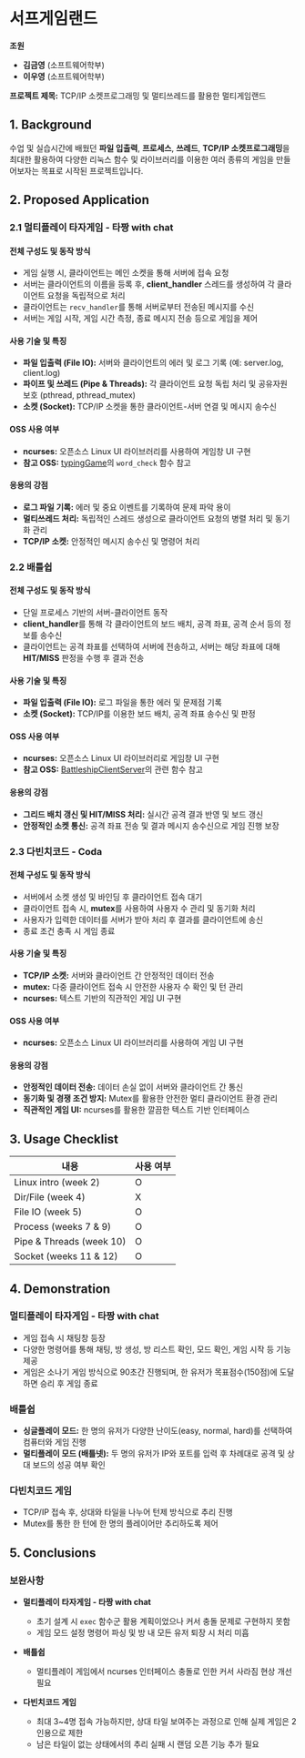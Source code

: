 # 서프게임랜드

**조원**  
- **김금영** (소프트웨어학부)  
- **이우영** (소프트웨어학부)

**프로젝트 제목:** TCP/IP 소켓프로그래밍 및 멀티쓰레드를 활용한 멀티게임랜드



## 1. Background

수업 및 실습시간에 배웠던 **파일 입출력**, **프로세스**, **쓰레드**, **TCP/IP 소켓프로그래밍**을 최대한 활용하여 다양한 리눅스 함수 및 라이브러리를 이용한 여러 종류의 게임을 만들어보자는 목표로 시작된 프로젝트입니다.



## 2. Proposed Application

### 2.1 멀티플레이 타자게임 - 타짱 with chat

#### 전체 구성도 및 동작 방식
- 게임 실행 시, 클라이언트는 메인 소켓을 통해 서버에 접속 요청
- 서버는 클라이언트의 이름을 등록 후, **client_handler** 스레드를 생성하여 각 클라이언트 요청을 독립적으로 처리  
- 클라이언트는 `recv_handler`를 통해 서버로부터 전송된 메시지를 수신  
- 서버는 게임 시작, 게임 시간 측정, 종료 메시지 전송 등으로 게임을 제어

#### 사용 기술 및 특징
- **파일 입출력 (File IO):** 서버와 클라이언트의 에러 및 로그 기록 (예: server.log, client.log)
- **파이프 및 쓰레드 (Pipe & Threads):** 각 클라이언트 요청 독립 처리 및 공유자원 보호 (pthread, pthread_mutex)
- **소켓 (Socket):** TCP/IP 소켓을 통한 클라이언트-서버 연결 및 메시지 송수신

#### OSS 사용 여부
- **ncurses:** 오픈소스 Linux UI 라이브러리를 사용하여 게임창 UI 구현  
- **참고 OSS:** [typingGame](https://github.com/YoonShinWoong/typingGame)의 `word_check` 함수 참고

#### 응용의 강점
- **로그 파일 기록:** 에러 및 중요 이벤트를 기록하여 문제 파악 용이
- **멀티쓰레드 처리:** 독립적인 스레드 생성으로 클라이언트 요청의 병렬 처리 및 동기화 관리
- **TCP/IP 소켓:** 안정적인 메시지 송수신 및 명령어 처리



### 2.2 배틀쉽

#### 전체 구성도 및 동작 방식
- 단일 프로세스 기반의 서버-클라이언트 동작
- **client_handler**를 통해 각 클라이언트의 보드 배치, 공격 좌표, 공격 순서 등의 정보를 송수신
- 클라이언트는 공격 좌표를 선택하여 서버에 전송하고, 서버는 해당 좌표에 대해 **HIT/MISS** 판정을 수행 후 결과 전송

#### 사용 기술 및 특징
- **파일 입출력 (File IO):** 로그 파일을 통한 에러 및 문제점 기록
- **소켓 (Socket):** TCP/IP를 이용한 보드 배치, 공격 좌표 송수신 및 판정

#### OSS 사용 여부
- **ncurses:** 오픈소스 Linux UI 라이브러리로 게임창 UI 구현
- **참고 OSS:** [BattleshipClientServer](https://github.com/alexguillon/BattleshipClientServer)의 관련 함수 참고

#### 응용의 강점
- **그리드 배치 갱신 및 HIT/MISS 처리:** 실시간 공격 결과 반영 및 보드 갱신
- **안정적인 소켓 통신:** 공격 좌표 전송 및 결과 메시지 송수신으로 게임 진행 보장



### 2.3 다빈치코드 - Coda

#### 전체 구성도 및 동작 방식
- 서버에서 소켓 생성 및 바인딩 후 클라이언트 접속 대기  
- 클라이언트 접속 시, **mutex**를 사용하여 사용자 수 관리 및 동기화 처리  
- 사용자가 입력한 데이터를 서버가 받아 처리 후 결과를 클라이언트에 송신  
- 종료 조건 충족 시 게임 종료

#### 사용 기술 및 특징
- **TCP/IP 소켓:** 서버와 클라이언트 간 안정적인 데이터 전송
- **mutex:** 다중 클라이언트 접속 시 안전한 사용자 수 확인 및 턴 관리
- **ncurses:** 텍스트 기반의 직관적인 게임 UI 구현

#### OSS 사용 여부
- **ncurses:** 오픈소스 Linux UI 라이브러리를 사용하여 게임 UI 구현

#### 응용의 강점
- **안정적인 데이터 전송:** 데이터 손실 없이 서버와 클라이언트 간 통신
- **동기화 및 경쟁 조건 방지:** Mutex를 활용한 안전한 멀티 클라이언트 환경 관리
- **직관적인 게임 UI:** ncurses를 활용한 깔끔한 텍스트 기반 인터페이스


## 3. Usage Checklist

| 내용                                 | 사용 여부 |
| ------------------------------------ | --------- |
| Linux intro (week 2)                 | O         |
| Dir/File (week 4)                    | X         |
| File IO (week 5)                     | O         |
| Process (weeks 7 & 9)                | O         |
| Pipe & Threads (week 10)             | O         |
| Socket (weeks 11 & 12)               | O         |



## 4. Demonstration

### 멀티플레이 타자게임 - 타짱 with chat
- 게임 접속 시 채팅창 등장  
- 다양한 명령어를 통해 채팅, 방 생성, 방 리스트 확인, 모드 확인, 게임 시작 등 기능 제공  
- 게임은 소나기 게임 방식으로 90초간 진행되며, 한 유저가 목표점수(150점)에 도달하면 승리 후 게임 종료

### 배틀쉽
- **싱글플레이 모드:** 한 명의 유저가 다양한 난이도(easy, normal, hard)를 선택하여 컴퓨터와 게임 진행  
- **멀티플레이 모드 (배틀넷):** 두 명의 유저가 IP와 포트를 입력 후 차례대로 공격 및 상대 보드의 성공 여부 확인

### 다빈치코드 게임
- TCP/IP 접속 후, 상대와 타일을 나누어 턴제 방식으로 추리 진행  
- Mutex를 통한 한 턴에 한 명의 플레이어만 추리하도록 제어



## 5. Conclusions

### 보완사항

- **멀티플레이 타자게임 - 타짱 with chat**
  - 초기 설계 시 `exec` 함수군 활용 계획이었으나 커서 충돌 문제로 구현하지 못함
  - 게임 모드 설정 명령어 파싱 및 방 내 모든 유저 퇴장 시 처리 미흡

- **배틀쉽**
  - 멀티플레이 게임에서 ncurses 인터페이스 충돌로 인한 커서 사라짐 현상 개선 필요

- **다빈치코드 게임**
  - 최대 3~4명 접속 가능하지만, 상대 타일 보여주는 과정으로 인해 실제 게임은 2인용으로 제한
  - 남은 타일이 없는 상태에서의 추리 실패 시 랜덤 오픈 기능 추가 필요

